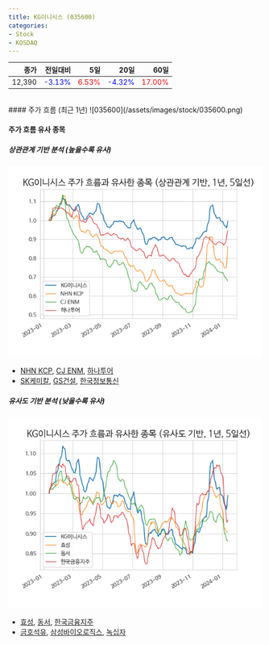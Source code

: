 ```yaml
---
title: KG이니시스 (035600)
categories:
- Stock
- KOSDAQ
---
```


|종가|전일대비|5일|20일|60일|
|---:|-------:|--:|---:|---:|
|12,390|<span style="color: blue">-3.13%</span>|<span style="color: red">6.53%</span>|<span style="color: blue">-4.32%</span>|<span style="color: red">17.00%</span>|

<!-- more -->
<br>
#### 주가 흐름 (최근 1년)
![035600](/assets/images/stock/035600.png)

#### 주가 흐름 유사 종목

##### 상관관계 기반 분석 (높을수록 유사)
![035600](/assets/images/stock/035600_corr.png)
- [NHN KCP](/060250/), [CJ ENM](/035760/), [하나투어](/039130/)
- [SK케미칼](/285130/), [GS건설](/006360/), [한국정보통신](/025770/)

##### 유사도 기반 분석 (낮을수록 유사)	
![035600](/assets/images/stock/035600_sim.png)
- [효성](/004800/), [동서](/026960/), [한국금융지주](/071050/)
- [금호석유](/011780/), [삼성바이오로직스](/207940/), [녹십자](/006280/)
